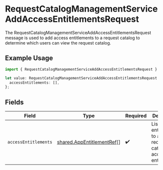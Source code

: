# RequestCatalogManagementServiceAddAccessEntitlementsRequest

The RequestCatalogManagementServiceAddAccessEntitlementsRequest message is used to add access entitlements to a request
 catalog to determine which users can view the request catalog.

## Example Usage

```typescript
import { RequestCatalogManagementServiceAddAccessEntitlementsRequest } from "conductorone-sdk-typescript/sdk/models/shared";

let value: RequestCatalogManagementServiceAddAccessEntitlementsRequest = {
  accessEntitlements: [],
};
```

## Fields

| Field                                                                         | Type                                                                          | Required                                                                      | Description                                                                   |
| ----------------------------------------------------------------------------- | ----------------------------------------------------------------------------- | ----------------------------------------------------------------------------- | ----------------------------------------------------------------------------- |
| `accessEntitlements`                                                          | [shared.AppEntitlementRef](../../../sdk/models/shared/appentitlementref.md)[] | :heavy_check_mark:                                                            | List of entitlements to add to the request catalog as access entitlements.    |